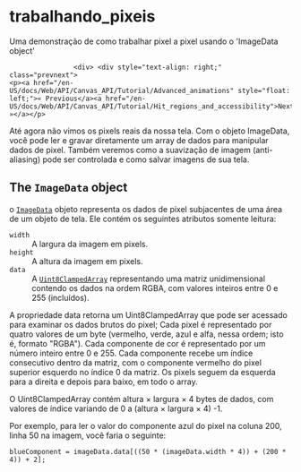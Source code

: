 # trabalhando_pixeis
Uma demonstração de como trabalhar pixel a pixel usando o 'ImageData object'
            
                  
                    <div> <div style="text-align: right;" class="prevnext">
    <p><a href="/en-US/docs/Web/API/Canvas_API/Tutorial/Advanced_animations" style="float: left;">« Previous</a><a href="/en-US/docs/Web/API/Canvas_API/Tutorial/Hit_regions_and_accessibility">Next  »</a></p>
</div></div>

<div class="summary">
<p>Até agora não vimos os pixels reais da nossa tela. Com o objeto ImageData, você pode ler e gravar diretamente um array de dados para manipular dados de pixel. Também veremos como a suavização de imagem (anti-aliasing) pode ser controlada e como salvar imagens de sua tela.</p>
</div>

<h2 id="The_ImageData_object">The <code>ImageData</code> object</h2>

<p>o <a href="/en-US/docs/Web/API/ImageData" title="The ImageData interface represents the underlying pixel data of an area of a <canvas> element. It is created using the ImageData() constructor or creator methods on the CanvasRenderingContext2D object associated with a canvas: createImageData() and getImageData(). It can also be used to set a part of the canvas by using putImageData()."><code>ImageData</code></a> objeto representa os dados de pixel subjacentes de uma área de um objeto de tela. Ele contém os seguintes atributos somente leitura:</p>

<dl>
 <dt><code>width</code></dt>
 <dd>A largura da imagem em pixels.</dd>
 <dt><code>height</code></dt>
 <dd>A altura da imagem em pixels.</dd>
 <dt><code>data</code></dt>
 <dd>A <a href="/en-US/docs/Web/JavaScript/Reference/Global_Objects/Uint8ClampedArray" title="The Uint8ClampedArray typed array represents an array of 8-bit unsigned integers clamped to 0-255; if you specified a value that is out of the range of [0,255], 0 or 255 will be set instead; if you specify a non-integer, the nearest integer&nbsp;will be set. The contents are initialized to 0. Once established, you can reference elements in the array using the object's methods, or using standard array index syntax (that is, using bracket notation)."><code>Uint8ClampedArray</code></a> representando uma matriz unidimensional contendo os dados na ordem RGBA, com valores inteiros entre 0 e 255 (incluídos).</dd>
</dl>

<p>A propriedade data retorna um Uint8ClampedArray que pode ser acessado para examinar os dados brutos do pixel; Cada pixel é representado por quatro valores de um byte (vermelho, verde, azul e alfa, nessa ordem; isto é, formato "RGBA"). Cada componente de cor é representado por um número inteiro entre 0 e 255. Cada componente recebe um índice consecutivo dentro da matriz, com o componente vermelho do pixel superior esquerdo no índice 0 da matriz. Os pixels seguem da esquerda para a direita e depois para baixo, em todo o array.</p>

<p>O Uint8ClampedArray contém altura × largura × 4 bytes de dados, com valores de índice variando de 0 a (altura × largura × 4) -1.</p>

<p>Por exemplo, para ler o valor do componente azul do pixel na coluna 200, linha 50 na imagem, você faria o seguinte:</p>

<pre class="brush: js line-numbers  language-js"><code class=" language-js">blueComponent <span class="token operator">=</span> imageData<span class="token punctuation">.</span>data<span class="token punctuation">[</span><span class="token punctuation">(</span><span class="token punctuation">(</span><span class="token number">50</span> <span class="token operator">*</span> <span class="token punctuation">(</span>imageData<span class="token punctuation">.</span>width <span class="token operator">*</span> <span class="token number">4</span><span class="token punctuation">)</span><span class="token punctuation">)</span> <span class="token operator">+</span> <span class="token punctuation">(</span><span class="token number">200</span> <span class="token operator">*</span> <span class="token number">4</span><span class="token punctuation">)</span><span class="token punctuation">)</span> <span class="token operator">+</span> <span class="token number">2</span><span class="token punctuation">]</span><span class="token punctuation">;</span><span class="line-numbers-rows"><span></span></span></code></pre>
